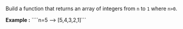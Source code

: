 Build a function that returns an array of integers from ```n``` to ```1``` where ```n>0```.

**Example :** ````n=5 --> [5,4,3,2,1]```